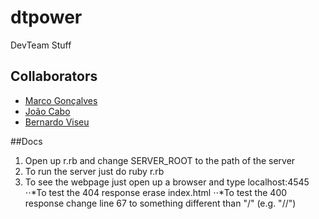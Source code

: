 # dtpower
DevTeam Stuff

## Collaborators

* [Marco Gonçalves](https://github.com/Barca88)
* [João Cabo](https://github.com/45Yoda)
* [Bernardo Viseu](https://github.com/Pacifico53)

##Docs

1. Open up r.rb and change SERVER_ROOT to the path of the server
2. To run the server just do ruby r.rb
3. To see the webpage just open up a browser and type localhost:4545
⋅⋅*To test the 404 response erase index.html
⋅⋅*To test the 400 response change line 67 to something different than "/" (e.g. "//")  

